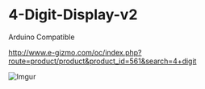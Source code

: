 # 4-Digit-Display-v2
Arduino Compatible

<http://www.e-gizmo.com/oc/index.php?route=product/product&product_id=561&search=4+digit>

![Imgur](http://i.imgur.com/S5JTymd.jpg)
